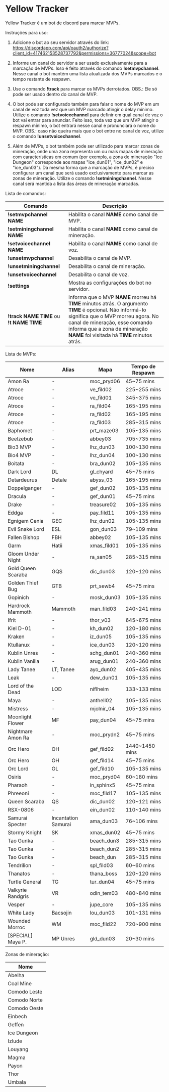 # Yellow Tracker

Yellow Tracker é um bot de discord para marcar MVPs.

Instruções para uso:

1. Adicione o bot ao seu servidor através do link: https://discordapp.com/api/oauth2/authorize?client_id=417462153528737792&permissions=36777024&scope=bot

2. Informe um canal do servidor a ser usado exclusivamente para a marcação de MVPs. Isso é feito através do comando **!setmvpchannel**. Nesse canal o bot mantém uma lista atualizada dos MVPs marcados e o tempo restante de respawn.

3. Use o comando **!track** para marcar os MVPs derrotados. OBS.: Ele só pode ser usado dentro do canal de MVP.

4. O bot pode ser configurado também para falar o nome do MVP em um canal de voz toda vez que um MVP marcado atingir o delay mínimo. Utilize o comando **!setvoicechannel** para definir em qual canal de voz o bot vai entrar para anunciar. Feito isso, toda vez que um MVP atingir o respawn mínimo, o bot entrará nesse canal e pronunciará o nome do MVP. OBS.: caso não queira mais que o bot entre no canal de voz, utilize o comando **!unsetvoicechannel**.

5. Além de MVPs, o bot também pode ser utilizado para marcar zonas de mineração, onde uma zona representa um ou mais mapas de mineração com características em comum (por exemplo, a zona de mineração "Ice Dungeon" corresponde aos mapas "ice_dun01", "ice_dun02" e "ice_dun03"). Da mesma forma que a marcação de MVPs, é preciso configurar um canal que será usado exclusivamente para marcar as zonas de mineração. Utilize o comando **!setminingchannel**. Nesse canal será mantida a lista das áreas de mineração marcadas.

Lista de comandos:

Comando | Descrição
------- | ---------
**!setmvpchannel NAME** | Habilita o canal **NAME** como canal de MVP. 
**!setminingchannel NAME** | Habilita o canal **NAME** como canal de mineração. 
**!setvoicechannel NAME** | Habilita o canal **NAME** como canal de voz. 
**!unsetmvpchannel** | Desabilita o canal de MVP.
**!unsetminingchannel** | Desabilita o canal de mineração.
**!unsetvoicechannel** | Desabilita o canal de voz.
**!settings** | Mostra as configurações do bot no servidor.
**!track NAME TIME** ou **!t NAME TIME** | Informa que o MVP **NAME** morreu há **TIME** minutos atrás. O argumento **TIME** é opcional. Não informá-lo significa que o MVP morreu agora. No canal de mineração, esse comando informa que a zona de mineração **NAME** foi visitada há **TIME** minutos atrás.

Lista de MVPs:

Nome | Alias | Mapa | Tempo de Respawn
---- | ----- | --- | -------
Amon Ra | - | moc_pryd06 | 45~75 mins |
Atroce | - | ve_fild02 | 225~255 mins |
Atroce | - | ve_fild01 | 345~375 mins |
Atroce | - | ra_fild04 | 165~195 mins |
Atroce | - | ra_fild02 | 165~195 mins |
Atroce | - | ra_fild03 | 285~315 mins |
Baphomet | - | prt_maze03 | 105~135 mins |
Beelzebub | - | abbey03 | 705~735 mins |
Bio3 MVP | - | lhz_dun03 | 100~130 mins |
Bio4 MVP | - | lhz_dun04 | 100~130 mins |
Boitata | - | bra_dun02 | 105~135 mins |
Dark Lord | DL | gl_chyard | 45~75 mins |
Detardeurus | Detale | abyss_03 | 165~195 mins |
Doppelganger | - | gef_dun02 | 105~135 mins |
Dracula | - | gef_dun01 | 45~75 mins |
Drake | - | treasure02 | 105~135 mins |
Eddga | - | pay_fild11 | 105~135 mins |
Egnigem Cenia | GEC | lhz_dun02 | 105~135 mins |
Evil Snake Lord | ESL | gon_dun03 | 79~109 mins |
Fallen Bishop | FBH | abbey02 | 105~135 mins |
Garm | Hatii | xmas_fild01 | 105~135 mins |
Gloom Under Night | - | ra_san05 | 285~315 mins |
Gold Queen Scaraba | GQS | dic_dun03 | 120~120 mins |
Golden Thief Bug | GTB | prt_sewb4 | 45~75 mins |
Gopinich | - | mosk_dun03 | 105~135 mins |
Hardrock Mammoth | Mammoth | man_fild03 | 240~241 mins |
Ifrit | - | thor_v03 | 645~675 mins |
Kiel D-01 | - | kh_dun02 | 120~180 mins |
Kraken | - | iz_dun05 | 105~135 mins |
Ktullanux | - | ice_dun03 | 120~120 mins |
Kublin Unres | - | schg_dun01 | 240~360 mins |
Kublin Vanilla | - | arug_dun01 | 240~360 mins |
Lady Tanee | LT; Tanee | ayo_dun02 | 405~435 mins |
Leak | - | dew_dun01 | 105~135 mins |
Lord of the Dead | LOD | niflheim | 133~133 mins |
Maya | - | anthell02 | 105~135 mins |
Mistress | - | mjolnir_04 | 105~135 mins |
Moonlight Flower | MF | pay_dun04 | 45~75 mins |
Nightmare Amon Ra | - | moc_prydn2 | 45~75 mins |
Orc Hero | OH | gef_fild02 | 1440~1450 mins |
Orc Hero | OH | gef_fild14 | 45~75 mins |
Orc Lord | OL | gef_fild10 | 105~135 mins |
Osiris | - | moc_pryd04 | 60~180 mins |
Pharaoh | - | in_sphinx5 | 45~75 mins |
Phreeoni | - | moc_fild17 | 105~135 mins |
Queen Scaraba | QS | dic_dun02 | 120~121 mins |
RSX-0806 | - | ein_dun02 | 110~140 mins |
Samurai Specter | Incantation Samurai | ama_dun03 | 76~106 mins |
Stormy Knight | SK | xmas_dun02 | 45~75 mins |
Tao Gunka | - | beach_dun3 | 285~315 mins |
Tao Gunka | - | beach_dun2 | 285~315 mins |
Tao Gunka | - | beach_dun | 285~315 mins |
Tendrilion | - | spl_fild03 | 60~60 mins |
Thanatos | - | thana_boss | 120~120 mins |
Turtle General | TG | tur_dun04 | 45~75 mins |
Valkyrie Randgris | VR | odin_tem03 | 480~840 mins |
Vesper | - | jupe_core | 105~135 mins |
White Lady | Bacsojin | lou_dun03 | 101~131 mins |
Wounded Morroc | WM | moc_fild22 | 720~900 mins |
[SPECIAL] Maya P. | MP Unres | gld_dun03 | 20~30 mins |

Zonas de mineração:

Nome|
----|
Abelha|
Coal Mine|
Comodo Leste|
Comodo Norte|
Comodo Oeste|
Einbech|
Geffen|
Ice Dungeon|
Izlude|
Louyang|
Magma|
Payon|
Thor|
Umbala|

